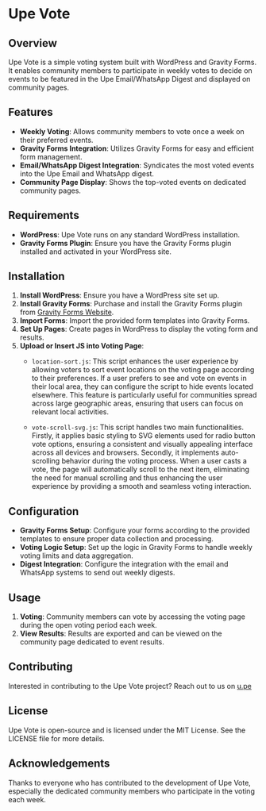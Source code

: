 # Upe Vote

## Overview
Upe Vote is a simple voting system built with WordPress and Gravity Forms. It enables community members to participate in weekly votes to decide on events to be featured in the Upe Email/WhatsApp Digest and displayed on community pages.

## Features
- **Weekly Voting**: Allows community members to vote once a week on their preferred events.
- **Gravity Forms Integration**: Utilizes Gravity Forms for easy and efficient form management.
- **Email/WhatsApp Digest Integration**: Syndicates the most voted events into the Upe Email and WhatsApp digest.
- **Community Page Display**: Shows the top-voted events on dedicated community pages.

## Requirements
- **WordPress**: Upe Vote runs on any standard WordPress installation.
- **Gravity Forms Plugin**: Ensure you have the Gravity Forms plugin installed and activated in your WordPress site.

## Installation
1. **Install WordPress**: Ensure you have a WordPress site set up.
2. **Install Gravity Forms**: Purchase and install the Gravity Forms plugin from [Gravity Forms Website](https://www.gravityforms.com/).
3. **Import Forms**: Import the provided form templates into Gravity Forms.
4. **Set Up Pages**: Create pages in WordPress to display the voting form and results.
5. **Upload or Insert JS into Voting Page**:
   - `location-sort.js`: This script enhances the user experience by allowing voters to sort event locations on the voting page according to their preferences. If a user prefers to see and vote on events in their local area, they can configure the script to hide events located elsewhere. This feature is particularly useful for communities spread across large geographic areas, ensuring that users can focus on relevant local activities.
   
   - `vote-scroll-svg.js`: This script handles two main functionalities. Firstly, it applies basic styling to SVG elements used for radio button vote options, ensuring a consistent and visually appealing interface across all devices and browsers. Secondly, it implements auto-scrolling behavior during the voting process. When a user casts a vote, the page will automatically scroll to the next item, eliminating the need for manual scrolling and thus enhancing the user experience by providing a smooth and seamless voting interaction.


## Configuration
- **Gravity Forms Setup**: Configure your forms according to the provided templates to ensure proper data collection and processing.
- **Voting Logic Setup**: Set up the logic in Gravity Forms to handle weekly voting limits and data aggregation.
- **Digest Integration**: Configure the integration with the email and WhatsApp systems to send out weekly digests.

## Usage
1. **Voting**: Community members can vote by accessing the voting page during the open voting period each week.
2. **View Results**: Results are exported  and can be viewed on the community page dedicated to event results.

## Contributing
Interested in contributing to the Upe Vote project? Reach out to us on [u.pe](https://u.pe/)

## License
Upe Vote is open-source and is licensed under the MIT License. See the LICENSE file for more details.

## Acknowledgements
Thanks to everyone who has contributed to the development of Upe Vote, especially the dedicated community members who participate in the voting each week.


